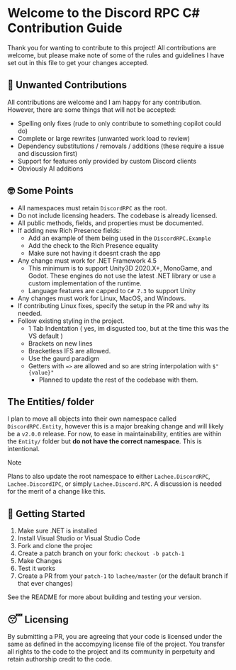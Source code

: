 # Welcome to the Discord RPC C# Contribution Guide
Thank you for wanting to contribute to this project! All contributions are welcome, but please make note of some of the rules and guidelines I have set out in this file to get your changes accepted.

## 🥲 Unwanted Contributions
All contributions are welcome and I am happy for any contribution. However, there are some things that will not be accepted:
- Spelling only fixes (rude to only contribute to something copilot could do)
- Complete or large rewrites (unwanted work load to review)
- Dependency substitutions / removals / additions (these require a issue and discussion first)
- Support for features only provided by custom Discord clients
- Obviously AI additions

## 🤓 Some Points
- All namespaces must retain `DiscordRPC` as the root.
- Do not include licensing headers. The codebase is already licensed.
- All public methods, fields, and properties must be documented.
- If adding new Rich Presence fields:
    - Add an example of them being used in the `DiscordRPC.Example`
    - Add the check to the Rich Presence equality
    - Make sure not having it doesnt crash the app
- Any change must work for .NET Framework 4.5
    - This minimum is to support Unity3D 2020.X+, MonoGame, and Godot. These engines do not use the latest .NET library or use a custom implementation of the runtime.
    - Language features are capped to `C# 7.3` to support Unity
- Any changes must work for Linux, MacOS, and Windows. 
- If contributing Linux fixes, specify the setup in the PR and why its needed.
- Follow existing styling in the project.
    - 1 Tab Indentation ( yes, im disgusted too, but at the time this was the VS default )
    - Brackets on new lines
    - Bracketless IFS are allowed.
    - Use the gaurd paradigm
    - Getters with `=>` are allowed and so are string interpolation with `$"{value}"`
        - Planned to update the rest of the codebase with them.

## The Entities/ folder
I plan to move all objects into their own namespace called `DiscordRPC.Entity`, however this is a major breaking change and will likely be a `v2.0.0` release.
For now, to ease in maintainability, entities are within the `Entity/` folder but **do not have the correct namespace**. This is intentional.

> [!NOTE]
> Plans to also update the root namespace to either `Lachee.DiscordRPC`, `Lachee.DiscordIPC`, or simply `Lachee.Discord.RPC`. 
> A discussion is needed for the merit of a change like this.

## 🫡 Getting Started
1. Make sure .NET is installed
2. Install Visual Studio or Visual Studio Code
3. Fork and clone the projec
4. Create a patch branch on your fork: `checkout -b patch-1` 
5. Make Changes
6. Test it works
7. Create a PR from your `patch-1` to `lachee/master` (or the default branch if that ever changes)

See the README for more about building and testing your version. 

## 😴 Licensing
By submitting a PR, you are agreeing that your code is licensed under the same as defined in the accompying license file of the project. You transfer all rights to the code to the project and its community in perpetuity and retain authorship credit to the code.